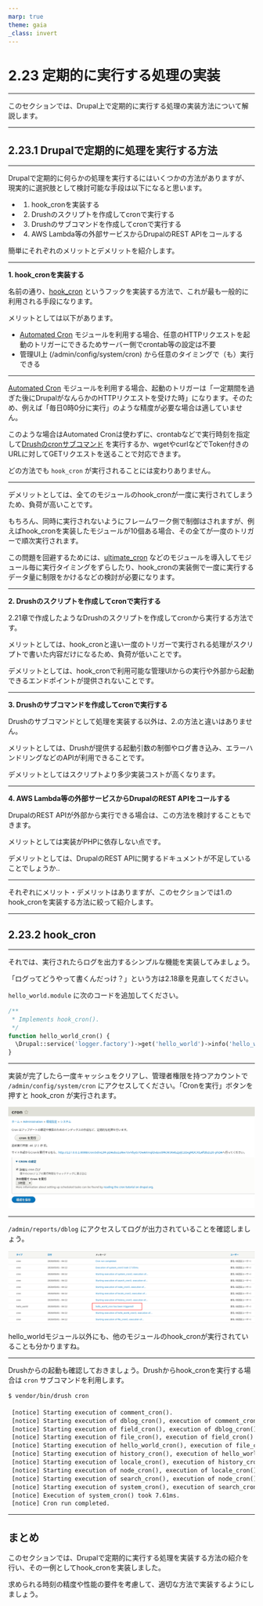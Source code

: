 ```yaml
---
marp: true
theme: gaia
_class: invert
---
```


<!-- _class: lead -->
# 2.23 定期的に実行する処理の実装

---

このセクションでは、Drupal上で定期的に実行する処理の実装方法について解説します。

---

<!-- _class: lead -->
## 2.23.1 Drupalで定期的に処理を実行する方法

---

Drupalで定期的に何らかの処理を実行するにはいくつかの方法がありますが、現実的に選択肢として検討可能な手段は以下になると思います。

- 1. hook_cronを実装する
- 2. Drushのスクリプトを作成してcronで実行する
- 3. Drushのサブコマンドを作成してcronで実行する
- 4. AWS Lambda等の外部サービスからDrupalのREST APIをコールする

簡単にそれぞれのメリットとデメリットを紹介します。

---

**1. hook_cronを実装する**

名前の通り、[hook_cron](https://api.drupal.org/api/drupal/core!core.api.php/function/hook_cron/) というフックを実装する方法で、これが最も一般的に利用される手段になります。

メリットとしては以下があります。

- [Automated Cron](https://www.drupal.org/docs/8/administering-a-drupal-8-site/cron-automated-tasks/automated-cron) モジュールを利用する場合、任意のHTTPリクエストを起動のトリガーにできるためサーバー側でcrontab等の設定は不要
- 管理UI上 (/admin/config/system/cron) から任意のタイミングで（も）実行できる

---

[Automated Cron](https://www.drupal.org/docs/8/administering-a-drupal-8-site/cron-automated-tasks/automated-cron) モジュールを利用する場合、起動のトリガーは「一定期間を過ぎた後にDrupalがなんらかのHTTPリクエストを受けた時」になります。そのため、例えば「毎日0時0分に実行」のような精度が必要な場合は適していません。

このような場合はAutomated Cronは使わずに、crontabなどで実行時刻を指定して[Drushのcronサブコマンド](https://docs.drush.org/en/master/cron/) を実行するか、wgetやcurlなどでToken付きのURLに対してGETリクエストを送ることで対応できます。

どの方法でも `hook_cron` が実行されることには変わりありません。

---

デメリットとしては、全てのモジュールのhook_cronが一度に実行されてしまうため、負荷が高いことです。

もちろん、同時に実行されないようにフレームワーク側で制御はされますが、例えばhook_cronを実装したモジュールが10個ある場合、その全てが一度のトリガーで順次実行されます。

この問題を回避するためには、[ultimate_cron](https://www.drupal.org/project/ultimate_cron) などのモジュールを導入してモジュール毎に実行タイミングをずらしたり、hook_cronの実装側で一度に実行するデータ量に制限をかけるなどの検討が必要になります。

---

**2. Drushのスクリプトを作成してcronで実行する**

2.21章で作成したようなDrushのスクリプトを作成してcronから実行する方法です。

メリットとしては、hook_cronと違い一度のトリガーで実行される処理がスクリプトで書いた内容だけになるため、負荷が低いことです。

デメリットとしては、hook_cronで利用可能な管理UIからの実行や外部から起動できるエンドポイントが提供されないことです。

---

**3. Drushのサブコマンドを作成してcronで実行する**

Drushのサブコマンドとして処理を実装する以外は、2.の方法と違いはありません。

メリットとしては、Drushが提供する起動引数の制御やログ書き込み、エラーハンドリングなどのAPIが利用できることです。

デメリットとしてはスクリプトより多少実装コストが高くなります。

---

**4. AWS Lambda等の外部サービスからDrupalのREST APIをコールする**

DrupalのREST APIが外部から実行できる場合は、この方法を検討することもできます。

メリットとしては実装がPHPに依存しない点です。

デメリットとしては、DrupalのREST APIに関するドキュメントが不足していることでしょうか..

---

それぞれにメリット・デメリットはありますが、このセクションでは1.のhook_cronを実装する方法に絞って紹介します。

---

<!-- _class: lead -->
## 2.23.2 hook_cron

---

それでは、実行されたらログを出力するシンプルな機能を実装してみましょう。

「ログってどうやって書くんだっけ？」という方は2.18章を見直してください。

`hello_world.module` に次のコードを追加してください。

```php
/**
 * Implements hook_cron().
 */
function hello_world_cron() {
  \Drupal::service('logger.factory')->get('hello_world')->info('hello_world_cron has been triggered!');
}
```

---

実装が完了したら一度キャッシュをクリアし、管理者権限を持つアカウントで `/admin/config/system/cron` にアクセスしてください。「Cronを実行」ボタンを押すと hook_cron が実行されます。

![width:1100px](../assets/02_module_basics/23_cron/cron_admin_ui.png)

---

`/admin/reports/dblog` にアクセスしてログが出力されていることを確認しましょう。

![width:1100px](../assets/02_module_basics/23_cron/cron_log.png)

hello_worldモジュール以外にも、他のモジュールのhook_cronが実行されていることも分かりますね。

---

Drushからの起動も確認しておきましょう。Drushからhook_cronを実行する場合は `cron` サブコマンドを利用します。

```txt
$ vendor/bin/drush cron

 [notice] Starting execution of comment_cron().
 [notice] Starting execution of dblog_cron(), execution of comment_cron() took 2.72ms.
 [notice] Starting execution of field_cron(), execution of dblog_cron() took 16.92ms.
 [notice] Starting execution of file_cron(), execution of field_cron() took 1.2ms.
 [notice] Starting execution of hello_world_cron(), execution of file_cron() took 19.31ms.
 [notice] Starting execution of history_cron(), execution of hello_world_cron() took 0.63ms.
 [notice] Starting execution of locale_cron(), execution of history_cron() took 0.15ms.
 [notice] Starting execution of node_cron(), execution of locale_cron() took 0.46ms.
 [notice] Starting execution of search_cron(), execution of node_cron() took 6.4ms.
 [notice] Starting execution of system_cron(), execution of search_cron() took 9.29ms.
 [notice] Execution of system_cron() took 7.61ms.
 [notice] Cron run completed.
 ```

---

## まとめ

このセクションでは、Drupalで定期的に実行する処理を実装する方法の紹介を行い、その一例としてhook_cronを実装しました。

求められる時刻の精度や性能の要件を考慮して、適切な方法で実装するようにしましょう。

